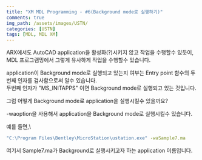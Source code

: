 ```yaml
---
title: "XM MDL Programming - #6(Background mode로 실행하기)"
comments: true 
img_path: /assets/images/USTN/
categories: [USTN]
tags: [MDL, MDL XM]
---
```


ARX에서도 AutoCAD application을 활성화(?)시키지 않고 작업을 수행할수 있듯이,\
MDL 프로그램밍에서 그렇게 유사하게 작업을 수행할수 있습니다.

application이 Background mode로 실행되고 있는지 여부는 Entry point 함수의 두번째 인자를 검사함으로써 알수 있습니다.\
두번째 인자가 "MS_INITAPPS" 이면 Background mode로 실행되고 있는 것입니다.

그럼 어떻게 Background mode로 application을 실행시킬수 있을까요?

-waoption을 사용해서 application을 Background mode로 실행시킬수 있습니다.

예를 들면,\
```sh
"C:\Program Files\Bentley\MicroStation\ustation.exe" -waSample7.ma
```

여기서 Sample7.ma가 Background로 실행시키고자 하는 application 이름입니다.